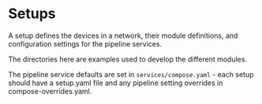 # Setups

A setup defines the devices in a network, their module definitions, and configuration settings for the pipeline services.

The directories here are examples used to develop the different modules.

The pipeline service defaults are set in `services/compose.yaml` - each setup should have a setup.yaml file and any pipeline setting overrides in compose-overrides.yaml.
